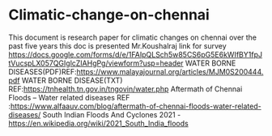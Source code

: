 # Climatic-change-on-chennai
This document is research paper for climatic changes on chennai over the past five years
this doc is presented Mr.Koushalraj
link for survey
https://docs.google.com/forms/d/e/1FAIpQLSch5w85CS6pG5E6kWIfBY1fpJtVucspLX057QGIglcZIAHgPg/viewform?usp=header
WATER BORNE DISEASES(PDF)REF:https://www.malayajournal.org/articles/MJM0S200444.pdf
WATER BORNE DISEASE(TXT) REF:https://tnhealth.tn.gov.in/tngovin/water.php
Aftermath of Chennai Floods – Water related diseases REF :https://www.alfaauv.com/blog/aftermath-of-chennai-floods-water-related-diseases/
South Indian Floods And Cyclones 2021 - https://en.wikipedia.org/wiki/2021_South_India_floods
